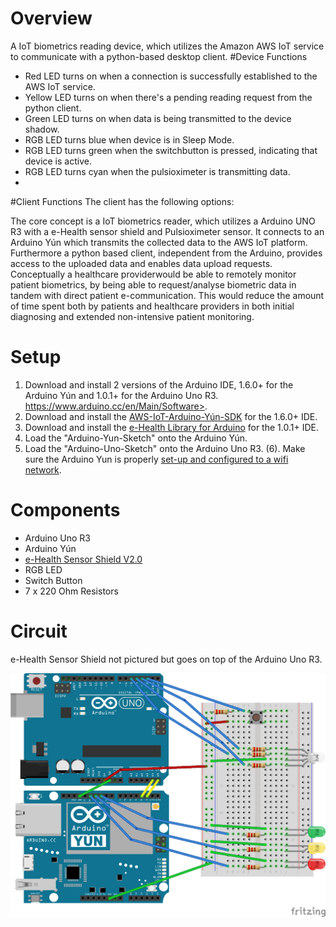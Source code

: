 # Overview
A IoT biometrics reading device, which utilizes the Amazon AWS IoT service to communicate with a python-based desktop client.
#Device Functions
* Red LED turns on when a connection is successfully established to the AWS IoT service.
* Yellow LED turns on when there's a pending reading request from the python client.
* Green LED turns on when data is being transmitted to the device shadow.
* RGB LED turns blue when device is in Sleep Mode.
* RGB LED turns green when the switchbutton is pressed, indicating that device is active.
* RGB LED turns cyan when the pulsioximeter is transmitting data. 
* 
#Client Functions
The client has the following options:

The core concept is a IoT biometrics reader, which utilizes a Arduino UNO R3 with a e-Health sensor shield and Pulsioximeter sensor. It connects to an Arduino Yún which transmits the collected data to the AWS IoT platform. Furthermore a python based client, independent from the Arduino, provides access to the uploaded data and enables data upload requests. Conceptually a healthcare providerwould be able to remotely monitor patient biometrics, by being able to request/analyse biometric data in tandem with direct patient e-communication. This would reduce the amount of time spent both by patients and healthcare providers in both initial diagnosing and extended non-intensive patient monitoring.

# Setup
1. Download and install 2 versions of the Arduino IDE, 1.6.0+ for the Arduino Yún and 1.0.1+ for the Arduino Uno R3. https://www.arduino.cc/en/Main/Software>.
2. Download and install the [AWS-IoT-Arduino-Yún-SDK](https://github.com/aws/aws-iot-device-sdk-arduino-yun) for the 1.6.0+ IDE.
3. Download and install the [e-Health Library for Arduino](https://www.cooking-hacks.com/documentation/tutorials/ehealth-biometric-sensor-platform-arduino-raspberry-pi-medical#step3_1) for the 1.0.1+ IDE.
4. Load the "Arduino-Yun-Sketch" onto the Arduino Yún.
5. Load the "Arduino-Uno-Sketch" onto the Arduino Uno R3.
(6). Make sure the Arduino Yun is properly [set-up and configured to a wifi network](https://www.arduino.cc/en/Guide/ArduinoYun).

# Components
* Arduino Uno R3
* Arduino Yún
* [e-Health Sensor Shield V2.0](<https://www.cooking-hacks.com/documentation/tutorials/ehealth-biometric-sensor-platform-arduino-raspberry-pi-medical>)
* RGB LED
* Switch Button
* 7 x 220 Ohm Resistors

# Circuit
e-Health Sensor Shield not pictured but goes on top of the Arduino Uno R3.

![Alt text](Diagram.png "circuit")

